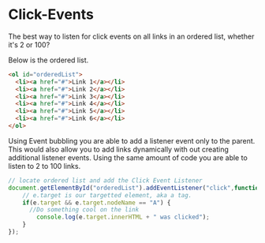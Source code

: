 # Click-Events
The best way to listen for click events on all links in an ordered list, whether it's 2 or 100?

Below is the ordered list.
```html
<ol id="orderedList">
  <li><a href="#">Link 1</a></li>
  <li><a href="#">Link 2</a></li>
  <li><a href="#">Link 3</a></li>
  <li><a href="#">Link 4</a></li>
  <li><a href="#">Link 5</a></li>
  <li><a href="#">Link 6</a></li>
</ol>
```
Using Event bubbling you are able to add a listener event only to the parent. This would also allow you to add links dynamically with out creating additional listener events. Using the same amount of code you are able to listen to 2 to 100 links.

```javascript
// locate ordered list and add the Click Event Listener
document.getElementById("orderedList").addEventListener("click",function(e) {
    // e.target is our targetted element, aka a tag.
    if(e.target && e.target.nodeName == "A") {
      //Do something cool on the link
        console.log(e.target.innerHTML + " was clicked");
    }
});
```
